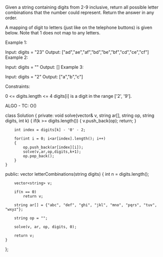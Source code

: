 Given a string containing digits from 2-9 inclusive, return all possible letter combinations that the number could represent. Return the answer in any order.

A mapping of digit to letters (just like on the telephone buttons) is given below. Note that 1 does not map to any letters.



 

Example 1:

Input: digits = "23"
Output: ["ad","ae","af","bd","be","bf","cd","ce","cf"]
Example 2:

Input: digits = ""
Output: []
Example 3:

Input: digits = "2"
Output: ["a","b","c"]
 

Constraints:

0 <= digits.length <= 4
digits[i] is a digit in the range ['2', '9'].

ALGO - TC: O()

class Solution {
private:
    void solve(vector<string>& v, string ar[], string op, string digits, int k)
    {
        if(k >= digits.length())
        {
            v.push_back(op);
            return;
        }
        
        int index = digits[k] - '0' - 2;
        
        for(int i = 0; i<ar[index].length(); i++)
        {
            op.push_back(ar[index][i]);
            solve(v,ar,op,digits,k+1);
            op.pop_back();
        }
    }
public:
    vector<string> letterCombinations(string digits) {
        int n = digits.length();
        
        vector<string> v;
        
        if(n == 0)
            return v;
        
        string ar[] = {"abc", "def", "ghi", "jkl", "mno", "pqrs", "tuv", "wxyz"};
        
        string op = "";
        
        solve(v, ar, op, digits, 0);
        
        return v;
    }
};
